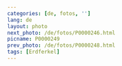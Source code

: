 ```yaml
---
categories: [de, fotos, '']
lang: de
layout: photo
next_photo: /de/fotos/P0000246.html
picname: P0000249
prev_photo: /de/fotos/P0000248.html
tags: [Erdferkel]
---
```

